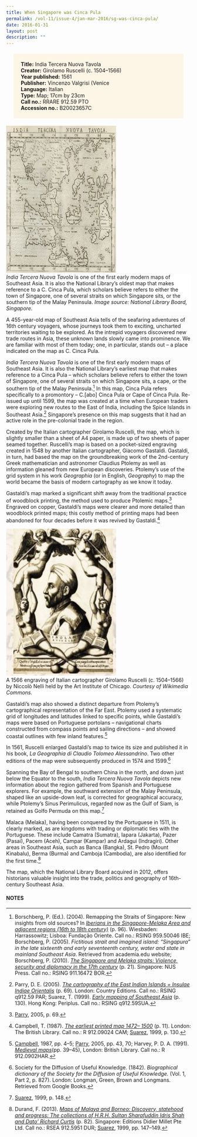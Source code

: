 ```yaml
---
title: When Singapore was Cinca Pula
permalink: /vol-11/issue-4/jan-mar-2016/sg-was-cinca-pula/
date: 2016-01-31
layout: post
description: ""
---
```

<div style="background-colour: #fdf5e6; padding: 20px; margin: 20px; background:#fdf5e6"> 
<b>Title:</b> India Tercera Nuova Tavola<br>
<b>Creator:</b> Girolamo Ruscelli (c. 1504–1566)<br>
<b>Year published:</b> 1561<br>
<b>Publisher:</b> Vincenzo Valgrisi (Venice<br>
<b>Language:</b> Italian<br>
<b>Type:</b> Map; 17cm by 23cm<br>
<b>Call no.:</b> RRARE 912.59 PTO<br>
<b>Accession no.:</b> B20023657C
</div>

<img style="width: 300px; height: 400px;" src="/images/Vol-15-issue-2/rare-materials/Pula1.JPG">
<div style="background-color: white;"><i>India Tercera Nuova Tavola</i> is one of the first early modern maps of Southeast Asia. It is also the National Library’s oldest map that makes reference to a C. Cinca Pula, which scholars believe refers to either the town of Singapore, one of several straits on which Singapore sits, or the southern tip of the Malay Peninsula. <i>Image source: National Library Board, Singapore.</i></div>

A 455-year-old map of Southeast Asia tells of the seafaring adventures of 16th century voyagers, whose journeys took them to exciting, uncharted territories waiting to be explored. As the intrepid 
voyagers discovered new trade routes in Asia, these unknown lands slowly came into prominence. We are familiar with most of them today; one, in particular, stands out – a place indicated on the map as C. Cinca Pula. 

*India Tercera Nuova Tavola* is one of the first early modern maps of Southeast Asia. It is also the National Library’s earliest map that makes reference to a Cinca Pula – which scholars believe refers to either the town of Singapore, one of several straits on which Singapore sits, a cape, or the southern tip of the Malay Peninsula.[^1] In this map, Cinca Pula refers specifically to a promontory – C.[abo] Cinca Pula or Cape of Cinca Pula. Re-issued up until 1599, the map was created at a time when European traders were exploring new routes to the East of India, including the Spice Islands in Southeast Asia.[^2]
Singapore’s presence on this map suggests that it had an active role in the pre-colonial trade in 
the region.

Created by the Italian cartographer Girolamo Ruscelli, the map, which is slightly smaller than a sheet of A4 paper, is made up of two sheets of paper seamed together. Ruscelli’s map is based on a pocket-sized engraving created in 1548 by another Italian cartographer, Giacomo Gastaldi. 
Gastaldi, in turn, had based the map on the groundbreaking work of the 2nd-century Greek mathematician and astronomer Claudius Ptolemy as well as information gleaned from new European discoveries. Ptolemy’s use of the grid system in his work *Geographia* (or in English, *Geography*) to map the world became the basis of modern cartography as we know it today. 

Gastaldi’s map marked a significant shift away from the traditional practice of woodblock printing, the method used to produce Ptolemic maps.[^3] Engraved on copper, Gastaldi’s maps were clearer and more detailed than woodblock printed maps; this costly method of printing maps had been abandoned for four decades before it was revived by Gastaldi.[^4]

<img style="width: 300px; height: 400px;" src="/images/Vol-15-issue-2/rare-materials/Pula.JPG">
<div style="background-color: white;">A 1566 engraving of Italian cartographer Girolamo Ruscelli (c. 1504–1566) by Niccolò Nelli held by the Art Institute of Chicago. <i>Courtesy of 
Wikimedia Commons.</i></div>

Gastaldi’s map also showed a distinct departure from Ptolemy’s cartographical representation of the Far East. Ptolemy used a systematic grid of longitudes and latitudes linked to specific points, while Gastaldi’s maps were based on Portuguese portolans – navigational charts constructed from compass points and sailing directions – and showed coastal outlines with few inland features.[^5]

ln 1561, Ruscelli enlarged Gastaldi’s map to twice its size and published it in his book, *La Geographia di Claudio Tolomeo Alessandrino*. Two other editions of the map were subsequently produced in 1574 and 1599.[^6]

Spanning the Bay of Bengal to southern China in the north, and down just below the Equator to the south, *India Tercera Nuova Tavola* depicts new information about the region gathered from Spanish and Portuguese explorers. For example, 
the southward extension of the Malay Peninsula, shaped like an upside-down leaf, is corrected for geographical accuracy, while Ptolemy’s Sinus Perimulicus, regarded now as the Gulf of Siam, is retained as Golfo Permuda on this map.[^7]

Malaca (Melaka), having been conquered by the Portuguese in 1511, is clearly marked, as are kingdoms with trading or diplomatic ties with the Portuguese. These include Camatra (Sumatra), 
Iapara (Jakarta), Pazer (Pasai), Pacem (Aceh), Campar (Kampar) and Ardagui (Indragiri). Other areas in Southeast Asia, such as Banca (Bangka), St. Pedro (Mount Kinabalu), Berma (Burma) and Camboja (Cambodia), are also identified for the first time.[^8]

The map, which the National Library Board acquired in 2012, offers historians valuable insight into the trade, politics and geography of 16th-century Southeast Asia.

#### **NOTES**
[^1]:Borschberg, P. (Ed.). (2004). Remapping the Straits of Singapore: New insights from old sources? In [*Iberians in the Singapore-Melaka Area and adjacent regions (16th to 18th century)*](http://eservice.nlb.gov.sg/item_holding_s.aspx?bid=12493225) (p. 96). Wiesbaden: Harrassowitz; Lisboa: Fundação Oriente. Call no.: RSING 959.50046 IBE; Borschberg, P. (2005). *Fictitious strait and imagined island: “Singapura” in the late sixteenth and early seventeenth century, water and state in mainland Southeast Asia*. Retrieved from academia.edu website; Borschberg, P. (2010). [*The Singapore and Melaka straits: Violence, security and diplomacy in the 17th century*](http://eservice.nlb.gov.sg/item_holding_s.aspx?bid=13218095) (p. 21). Singapore: NUS Press. Call no.: RSING 911.16472 BOR.
[^2]:Parry, D. E. (2005). [*The cartography of the East Indian Islands = Insulae Indiae Orientalis*](http://eservice.nlb.gov.sg/item_holding_s.aspx?bid=12669569) (p. 69). London: Country Editions. Call no.: RSING q912.59 PAR; Suarez, T. (1999). [*Early mapping of Southeast Asia*](http://eservice.nlb.gov.sg/item_holding_s.aspx?bid=9654316) (p. 130). Hong Kong: Periplus. Call no.: RSING q912.59SUA.
[^3]:[Parry](http://eservice.nlb.gov.sg/item_holding_s.aspx?bid=12669569), 2005, p. 69.
[^4]:Campbell, T. (1987). [*The earliest printed map 1472– 1500*](http://eservice.nlb.gov.sg/item_holding_s.aspx?bid=4457442) (p. 11). London: The British Library. Call no.: R 912.09024 CAM; [Suarez](http://eservice.nlb.gov.sg/item_holding_s.aspx?bid=9654316), 1999, p. 130.
[^5]:[Campbell](http://eservice.nlb.gov.sg/item_holding_s.aspx?bid=4457442), 1987, pp. 4–5; [Parry](http://eservice.nlb.gov.sg/item_holding_s.aspx?bid=12669569), 2005, pp. 43, 70; Harvey, P. D. A. (1991). [*Medieval maps*](http://eservice.nlb.gov.sg/item_holding_s.aspx?bid=7080293)(pp. 39–45), London: British Library. Call no.: R 912.0902HAR.
[^6]:Society for the Diffusion of Useful Knowledge. (1842). *Biographical dictionary of the Society for the Diffusion of Useful Knowledge.* (Vol. 1, Part 2, p. 827). London: Longman, Green, Brown and Longmans. Retrieved from Google Books.
[^7]:[Suarez](http://eservice.nlb.gov.sg/item_holding_s.aspx?bid=9654316), 1999, p. 148.
[^8]:Durand, F. (2013). [*Maps of Malaya and Borneo: Discovery, statehood and progress: The collections of H.R.H. Sultan Sharafuddin Idris Shah and Dato’ Richard Curtis*](http://eservice.nlb.gov.sg/item_holding_s.aspx?bid=200172492) (p. 82). Singapore: Editions Didier Millet Pte Ltd. Call no.: RSEA 912.5951 DUR; [Suarez](http://eservice.nlb.gov.sg/item_holding_s.aspx?bid=9654316), 1999, pp. 147–149.